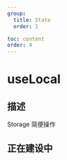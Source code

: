 ```yaml
---
group:
  title: State
  order: 1

toc: content
order: 4
---
```


# useLocal

## 描述

Storage 简便操作
## 正在建设中
<!-- ## 演示




## Arguments

| name    | description              | type                     | default                                        |
|---------|--------------------------|--------------------------|------------------------------------------------|


## return

| name      | description              | type                                     | default |
|-----------|--------------------------|------------------------------------------|---------| -->

